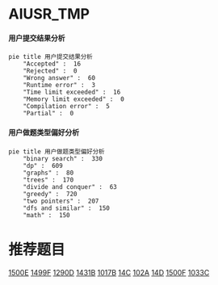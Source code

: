 # AIUSR_TMP

<!-- tabs:start -->



#### **用户提交结果分析**

```mermaid
pie title 用户提交结果分析
    "Accepted" :  16
    "Rejected" :  0
    "Wrong answer" :  60
    "Runtime error" :  3
    "Time limit exceeded" :  16
    "Memory limit exceeded" :  0
    "Compilation error" :  5
    "Partial" :  0
```

#### **用户做题类型偏好分析**

```mermaid
pie title 用户做题类型偏好分析
    "binary search" :  330
    "dp" :  609
    "graphs" :  80
    "trees" :  170
    "divide and conquer" :  63
    "greedy" :  720
    "two pointers" :  207
    "dfs and similar" :  150
    "math" :  150
```



<!-- tabs:end -->
# 推荐题目
[1500E](https://codeforces.com/contest/1500/problem/E)
[1499F](https://codeforces.com/contest/1499/problem/F)
[1290D](https://codeforces.com/contest/1290/problem/D)
[1431B](https://codeforces.com/contest/1431/problem/B)
[1017B](https://codeforces.com/contest/1017/problem/B)
[14C](https://codeforces.com/contest/14/problem/C)
[102A](https://codeforces.com/contest/102/problem/A)
[14D](https://codeforces.com/contest/14/problem/D)
[1500F](https://codeforces.com/contest/1500/problem/F)
[1033C](https://codeforces.com/contest/1033/problem/C)
